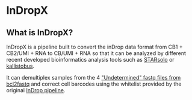 # InDropX

## What is InDropX?
InDropX is a pipeline built to convert the inDrop data format from CB1 + CB2/UMI + RNA to CB/UMI + RNA so that it can be analyzed by different recent developed bioinformatics analysis tools such as [STARsolo](https://github.com/alexdobin/STAR/blob/master/docs/STARsolo.md) or [kallistobus](https://www.kallistobus.tools).

It can demultiplex samples from the 4 ["Undetermined" fastq files from bcl2fastq](https://github.com/indrops/indrops) and correct cell barcodes using the whitelist provided by the original [InDrop pipeline](https://github.com/indrops/indrops).


##




